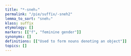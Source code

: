 ```yaml
---
title: "*-sneh₂"
permalink: "/pie/suffix/-sneh2"
lemma_to_sort: "sneh₂"
klass: suffix
etymology: []
markers: [["f", "feminine gender"]]
synonyms: []
definitions: [["Used to form nouns denoting an object"]]
topics: []
---
```

